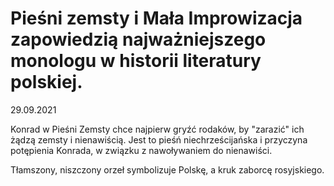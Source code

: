# Pieśni zemsty i Mała Improwizacja zapowiedzią najważniejszego monologu w historii literatury polskiej.

29.09.2021

Konrad w Pieśni Zemsty chce najpierw gryźć rodaków, by "zarazić" ich żądzą zemsty i nienawiścią. Jest to pieśń niechrześcijańska i przyczyna potępienia Konrada, w związku z nawoływaniem do nienawiści.

Tłamszony, niszczony orzeł symbolizuje Polskę, a kruk zaborcę rosyjskiego.
